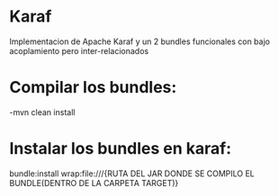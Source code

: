 # Karaf
Implementacion de  Apache Karaf y un 2 bundles funcionales con bajo acoplamiento pero inter-relacionados
# Compilar los bundles:
-mvn clean install
# Instalar los bundles en karaf:
bundle:install wrap:file:///{RUTA DEL JAR DONDE SE COMPILO EL BUNDLE(DENTRO DE LA CARPETA TARGET)}
